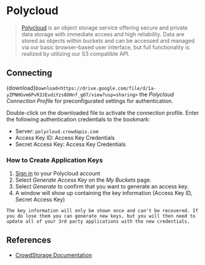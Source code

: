 Polycloud
====

> [Polycloud](https://crowdstorage.com/) is an object storage service offering secure and private data storage with immediate access and high reliability. Data are stored as objects within buckets and can be accessed and managed via our basic browser-based user interface, but full functionality is realized by utilizing our S3 compatible API.

## Connecting

{download}`Download<https://drive.google.com/file/d/1a-yZPNHGvm6PvR3JEvdiYzs8OHnf_g6T/view?usp=sharing>` the *Polycloud Connection Profile* for preconfigurated settings for authentication.

Double-click on the downloaded file to activate the connection profile. Enter the following authentication credentials to the bookmark:
- Server: `polycloud.crowdapis.com`
- Access Key ID: Access Key Credentials
- Secret Access Key: Access Key Credentials

### How to Create Application Keys

1. [Sign in](https://polycloud.crowdstorage.com/login) to your Polycloud account
2. Select *Generate Access Key* on the *My Buckets* page.
3. Select *Generate* to confirm that you want to generate an access key.
4. A window will show up containing the key information (Access Key ID, Secret Access Key)

```{note}
The key information will only be shown once and can't be recovered. If you do lose them you can generate new keys, but you will then need to update all of your 3rd party applications with the new credentials.
```

## References

- [CrowdStorage Documentation](https://crowdstorage.com/documentation/connect-cyberduck-server/)